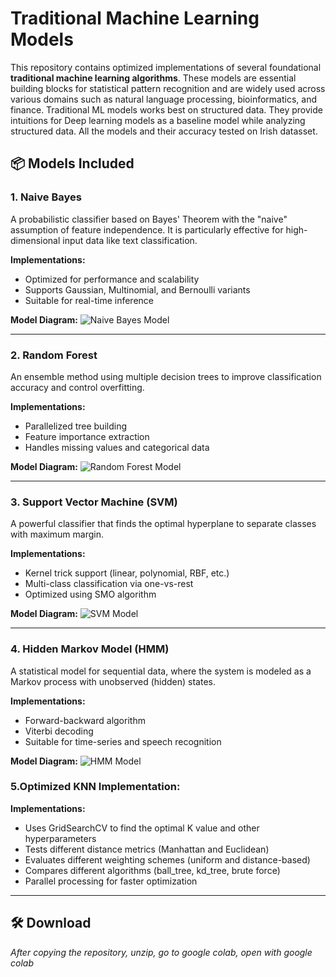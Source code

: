 # Traditional Machine Learning Models

This repository contains optimized implementations of several foundational **traditional machine learning algorithms**. These models are essential building blocks for statistical pattern recognition and are widely used across various domains such as natural language processing, bioinformatics, and finance. Traditional ML models works best on structured data. They provide intuitions for Deep learning models as a baseline model while analyzing structured data. All the models and their accuracy tested on Irish datasset.

## 📦 Models Included

### 1. Naive Bayes
A probabilistic classifier based on Bayes' Theorem with the "naive" assumption of feature independence. It is particularly effective for high-dimensional input data like text classification.

**Implementations:**
- Optimized for performance and scalability
- Supports Gaussian, Multinomial, and Bernoulli variants
- Suitable for real-time inference

**Model Diagram:**
![Naive Bayes Model](path/to/naive_bayes_image.png) <!-- Replace with actual image path -->

---

### 2. Random Forest
An ensemble method using multiple decision trees to improve classification accuracy and control overfitting.

**Implementations:**
- Parallelized tree building
- Feature importance extraction
- Handles missing values and categorical data

**Model Diagram:**
![Random Forest Model](path/to/random_forest_image.png)

---

### 3. Support Vector Machine (SVM)
A powerful classifier that finds the optimal hyperplane to separate classes with maximum margin.

**Implementations:**
- Kernel trick support (linear, polynomial, RBF, etc.)
- Multi-class classification via one-vs-rest
- Optimized using SMO algorithm

**Model Diagram:**
![SVM Model](path/to/svm_image.png)

---

### 4. Hidden Markov Model (HMM)
A statistical model for sequential data, where the system is modeled as a Markov process with unobserved (hidden) states.

**Implementations:**
- Forward-backward algorithm
- Viterbi decoding
- Suitable for time-series and speech recognition

**Model Diagram:**
![HMM Model](path/to/hmm_image.png)

### 5.Optimized KNN Implementation:

**Implementations:**
- Uses GridSearchCV to find the optimal K value and other hyperparameters
- Tests different distance metrics (Manhattan and Euclidean)
- Evaluates different weighting schemes (uniform and distance-based)
- Compares different algorithms (ball_tree, kd_tree, brute force)
- Parallel processing for faster optimization

---

## 🛠️ Download

_After copying the repository, unzip, go to google colab, open with google colab_
